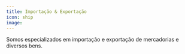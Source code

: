 ```yaml
---
title: Importação & Exportação
icon: ship
image:
---
```


Somos especializados em importação e exportação de mercadorias e diversos bens.
